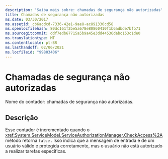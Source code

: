 ```yaml
---
description: 'Saiba mais sobre: chamadas de segurança não autorizadas'
title: Chamadas de segurança não autorizadas
ms.date: 03/30/2017
ms.assetid: cb6acdcd-7336-42e1-9ae8-ac891336cd58
ms.openlocfilehash: 80dc161f2be5a678e80860410f1b6adbde7bfb71
ms.sourcegitcommit: ddf7edb67715a5b9a45e3dd44536dabc153c1de0
ms.translationtype: MT
ms.contentlocale: pt-BR
ms.lasthandoff: 02/06/2021
ms.locfileid: "99803406"
---
```

# <a name="security-calls-not-authorized"></a>Chamadas de segurança não autorizadas

Nome do contador: chamadas de segurança não autorizadas.  
  
## <a name="description"></a>Descrição  

 Esse contador é incrementado quando o <xref:System.ServiceModel.ServiceAuthorizationManager.CheckAccess%2A> método retorna `false` . Isso indica que a mensagem de entrada é de um usuário válido e protegida corretamente, mas o usuário não está autorizado a realizar tarefas específicas.
